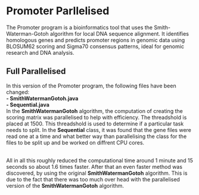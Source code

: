 # Promoter Parllelised
The Promoter program is a bioinformatics tool that uses the Smith-Waterman-Gotoh algorithm for local DNA sequence alignment. It identifies homologous genes and predicts promoter regions in genomic data using BLOSUM62 scoring and Sigma70 consensus patterns, ideal for genomic research and DNA analysis.

## Full Parallelised
In this version of the Promoter program, the following files have been changed:
  <br/>**- SmithWatermanGotoh.java**
  <br/>**- Sequential.java**
<br/>In the **SmithWatermanGotoh** algorithm, the computation of creating the scoring matrix was parallelised to help with efficiency. The threadshold is placed at 1500. This threadshold is used to determine if a particular task needs to split. In the **Sequential** class, it was found that the gene files were read one at a time and what better way than parallelising the class for the files to be split up and be worked on diffrent CPU cores. 

<br/>All in all this roughly reduced the computational time around 1 minute and 15 seconds so about 1.6 times faster. After that an even faster method was discovered, by using the original **SmithWatermanGotoh** algorithm. This is due to the fact that there was too much over head with the parallelised version of the **SmithWatermanGotoh** algorithm.
